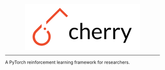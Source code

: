 <p align="center"><img src="./docs/assets/img/cherry_full.png" height="150px" /></p>

--------------------------------------------------------------------------------

A PyTorch reinforcement learning framework for researchers.
